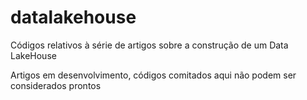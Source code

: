 # datalakehouse
Códigos relativos à série de artigos sobre a construção de um Data LakeHouse

Artigos em desenvolvimento, códigos comitados aqui não podem ser considerados prontos
